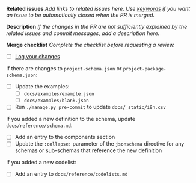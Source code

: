 **Related issues**
*Add links to related issues here. Use [keywords](https://docs.github.com/en/issues/tracking-your-work-with-issues/linking-a-pull-request-to-an-issue#linking-a-pull-request-to-an-issue-using-a-keyword) if you want an issue to be automatically closed when the PR is merged.*

**Description**
*If the changes in the PR are not sufficiently explained by the related issues and commit messages, add a description here.*

**Merge checklist**
*Complete the checklist before requesting a review.*
- [ ] [Log your changes](https://ocds-standard-development-handbook.readthedocs.io/en/latest/standard/contributing.html#logging-changes)

If there are changes to `project-schema.json` or `project-package-schema.json`:

- [ ] Update the examples:
  - [ ] `docs/examples/example.json`
  - [ ] `docs/examples/blank.json`
- [ ] Run `./manage.py pre-commit` to update `docs/_static/i8n.csv`

If you added a new definition to the schema, update `docs/reference/schema.md`:

- [ ] Add an entry to the components section
- [ ] Update the `:collapse:` parameter of the `jsonschema` directive for any schemas or sub-schemas that reference the new definition 

If you added a new codelist:

  - [ ] Add an entry to `docs/reference/codelists.md`